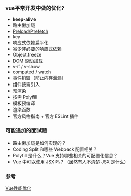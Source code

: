 ### vue平常开发中做的优化?
- **keep-alive**
- 路由懒加载
- [Preload/Prefetch](https://juejin.im/post/5d1d6063f265da1ba77cc0dc)
- key
- 响应式依赖扁平化
- 减少非必要的响应式依赖
- Object.freeze
- DOM 滚动加载
- v-if / v-show
- computed / watch
- 事件销毁（防止内存泄漏）
- 组件按需引入
- 预渲染
- 按需 Polyfill
- 模板预编译
- 渲染函数
- 官方风格指南 + 官方 ESLint 插件
  

### 可能追加的面试题

- 路由懒加载是如何实现的？
- Coding Split 和哪些 Webpack 配置相关？
- Polyfill 是什么？Vue 支持哪些相关的可配置化信息？
- Vue 中可以使用 JSX 吗？（居然有人不清楚 JSX 是什么）


### 参考
[Vue性能优化](https://juejin.im/post/5d548b83f265da03ab42471d)